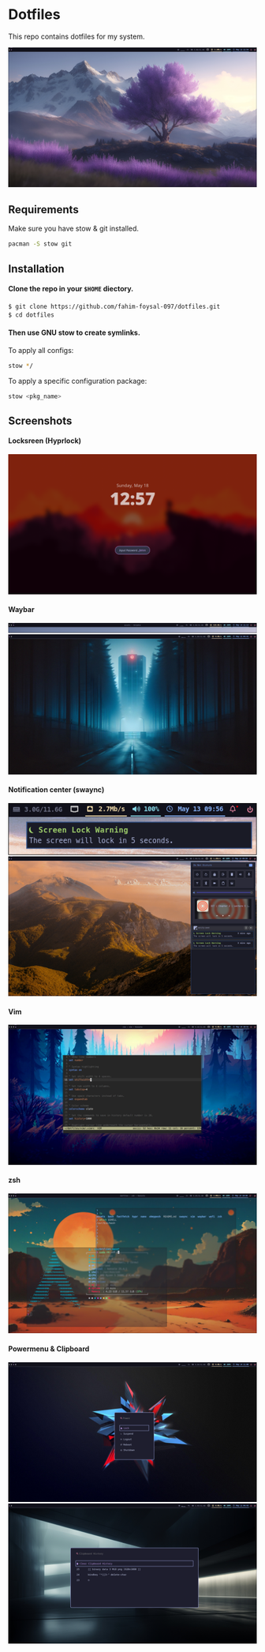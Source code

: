 # Dotfiles

This repo contains dotfiles for my system.

![sceenshot](assets/screen.png)

## Requirements

Make sure you have stow & git installed.

```bash
pacman -S stow git
```

## Installation

#### Clone the repo in your `$HOME` diectory.

```bash
$ git clone https://github.com/fahim-foysal-097/dotfiles.git
$ cd dotfiles
```

#### Then use GNU stow to create symlinks.

To apply all configs:

```bash
stow */
```

To apply a specific configuration package:

```bash
stow <pkg_name>
```

## Screenshots

#### Locksreen (Hyprlock)

![lock](assets/lock.png)

#### Waybar

![waybar0](assets/waybar-0.png)
![waybar](assets/waybar.png)

#### Notification center (swaync)

![notification](assets/notification.png)
![notification-center](assets/notification-center.png)

#### Vim

![vim](assets/vim.png)

#### zsh

![fs-zsh](assets/fastfetch-zsh.png)

#### Powermenu & Clipboard

![powermenu](assets/powermenu.png)
![clipboard](assets/clippboard.png)
